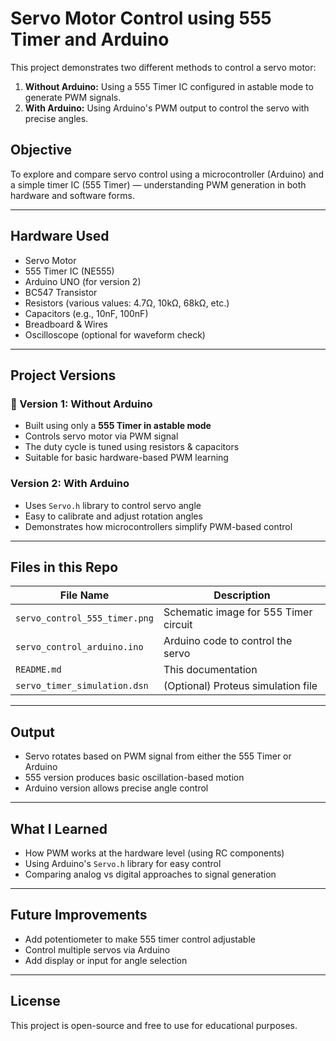 # Servo Motor Control using 555 Timer and Arduino

This project demonstrates two different methods to control a servo motor:

1. **Without Arduino:** Using a 555 Timer IC configured in astable mode to generate PWM signals.
2. **With Arduino:** Using Arduino's PWM output to control the servo with precise angles.

##  Objective

To explore and compare servo control using a microcontroller (Arduino) and a simple timer IC (555 Timer) — understanding PWM generation in both hardware and software forms.

---

##  Hardware Used

- Servo Motor
- 555 Timer IC (NE555)
- Arduino UNO (for version 2)
- BC547 Transistor
- Resistors (various values: 4.7Ω, 10kΩ, 68kΩ, etc.)
- Capacitors (e.g., 10nF, 100nF)
- Breadboard & Wires
- Oscilloscope (optional for waveform check)

---

##  Project Versions

### 🔹 Version 1: Without Arduino
- Built using only a **555 Timer in astable mode**
- Controls servo motor via PWM signal
- The duty cycle is tuned using resistors & capacitors
- Suitable for basic hardware-based PWM learning



###  Version 2: With Arduino
- Uses `Servo.h` library to control servo angle
- Easy to calibrate and adjust rotation angles
- Demonstrates how microcontrollers simplify PWM-based control

---

##  Files in this Repo

| File Name                         | Description                          |
|----------------------------------|--------------------------------------|
| `servo_control_555_timer.png`    | Schematic image for 555 Timer circuit |
| `servo_control_arduino.ino`      | Arduino code to control the servo    |
| `README.md`                      | This documentation                   |
| `servo_timer_simulation.dsn`     | (Optional) Proteus simulation file   |

---

##  Output

- Servo rotates based on PWM signal from either the 555 Timer or Arduino
- 555 version produces basic oscillation-based motion
- Arduino version allows precise angle control

---

##  What I Learned

- How PWM works at the hardware level (using RC components)
- Using Arduino's `Servo.h` library for easy control
- Comparing analog vs digital approaches to signal generation

---

##  Future Improvements

- Add potentiometer to make 555 timer control adjustable
- Control multiple servos via Arduino
- Add display or input for angle selection

---

##  License

This project is open-source and free to use for educational purposes.
